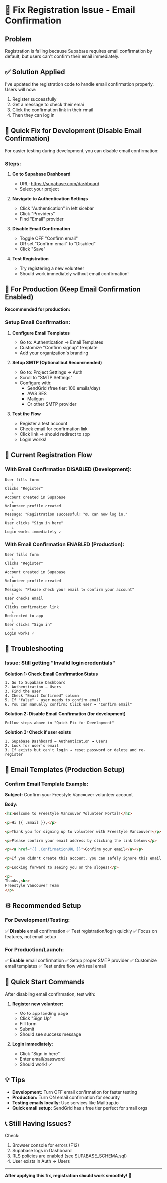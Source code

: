 # 🔧 Fix Registration Issue - Email Confirmation

## Problem

Registration is failing because Supabase requires email confirmation by default, but users can't confirm their email immediately.

## ✅ Solution Applied

I've updated the registration code to handle email confirmation properly. Users will now:
1. Register successfully
2. Get a message to check their email
3. Click the confirmation link in their email
4. Then they can log in

## 🚀 Quick Fix for Development (Disable Email Confirmation)

For easier testing during development, you can disable email confirmation:

### Steps:

1. **Go to Supabase Dashboard**
   - URL: https://supabase.com/dashboard
   - Select your project

2. **Navigate to Authentication Settings**
   - Click "Authentication" in left sidebar
   - Click "Providers"
   - Find "Email" provider

3. **Disable Email Confirmation**
   - Toggle OFF "Confirm email"
   - OR set "Confirm email" to "Disabled"
   - Click "Save"

4. **Test Registration**
   - Try registering a new volunteer
   - Should work immediately without email confirmation!

## 📧 For Production (Keep Email Confirmation Enabled)

**Recommended for production:**

### Setup Email Confirmation:

1. **Configure Email Templates**
   - Go to: Authentication → Email Templates
   - Customize "Confirm signup" template
   - Add your organization's branding

2. **Setup SMTP (Optional but Recommended)**
   - Go to: Project Settings → Auth
   - Scroll to "SMTP Settings"
   - Configure with:
     - SendGrid (free tier: 100 emails/day)
     - AWS SES
     - Mailgun
     - Or other SMTP provider

3. **Test the Flow**
   - Register a test account
   - Check email for confirmation link
   - Click link → should redirect to app
   - Login works!

## 🔄 Current Registration Flow

### With Email Confirmation DISABLED (Development):
```
User fills form
   ↓
Clicks "Register"
   ↓
Account created in Supabase
   ↓
Volunteer profile created
   ↓
Message: "Registration successful! You can now log in."
   ↓
User clicks "Sign in here"
   ↓
Login works immediately ✓
```

### With Email Confirmation ENABLED (Production):
```
User fills form
   ↓
Clicks "Register"
   ↓
Account created in Supabase
   ↓
Volunteer profile created
   ↓
Message: "Please check your email to confirm your account"
   ↓
User checks email
   ↓
Clicks confirmation link
   ↓
Redirected to app
   ↓
User clicks "Sign in"
   ↓
Login works ✓
```

## 🐛 Troubleshooting

### Issue: Still getting "Invalid login credentials"

**Solution 1: Check Email Confirmation Status**
```
1. Go to Supabase Dashboard
2. Authentication → Users
3. Find the user
4. Check "Email Confirmed" column
5. If "false" - user needs to confirm email
6. You can manually confirm: Click user → "Confirm email"
```

**Solution 2: Disable Email Confirmation (for development)**
```
Follow steps above in "Quick Fix for Development"
```

**Solution 3: Check if user exists**
```
1. Supabase Dashboard → Authentication → Users
2. Look for user's email
3. If exists but can't login → reset password or delete and re-register
```

## 📱 Email Templates (Production Setup)

### Confirm Email Template Example:

**Subject:** Confirm your Freestyle Vancouver volunteer account

**Body:**
```html
<h2>Welcome to Freestyle Vancouver Volunteer Portal!</h2>

<p>Hi {{ .Email }},</p>

<p>Thank you for signing up to volunteer with Freestyle Vancouver!</p>

<p>Please confirm your email address by clicking the link below:</p>

<p><a href="{{ .ConfirmationURL }}">Confirm your email</a></p>

<p>If you didn't create this account, you can safely ignore this email.</p>

<p>Looking forward to seeing you on the slopes!</p>

<p>
Thanks,<br>
Freestyle Vancouver Team
</p>
```

## ⚙️ Recommended Setup

### For Development/Testing:
✅ **Disable** email confirmation
✅ Test registration/login quickly
✅ Focus on features, not email setup

### For Production/Launch:
✅ **Enable** email confirmation
✅ Setup proper SMTP provider
✅ Customize email templates
✅ Test entire flow with real email

## 🎯 Quick Start Commands

After disabling email confirmation, test with:

1. **Register new volunteer:**
   - Go to app landing page
   - Click "Sign Up"
   - Fill form
   - Submit
   - Should see success message

2. **Login immediately:**
   - Click "Sign in here"
   - Enter email/password
   - Should work! ✓

## 💡 Tips

- **Development:** Turn OFF email confirmation for faster testing
- **Production:** Turn ON email confirmation for security
- **Testing emails locally:** Use services like Mailtrap.io
- **Quick email setup:** SendGrid has a free tier perfect for small orgs

## 📞 Still Having Issues?

Check:
1. Browser console for errors (F12)
2. Supabase logs in Dashboard
3. RLS policies are enabled (see SUPABASE_SCHEMA.sql)
4. User exists in Auth → Users

---

**After applying this fix, registration should work smoothly!** 🎉
